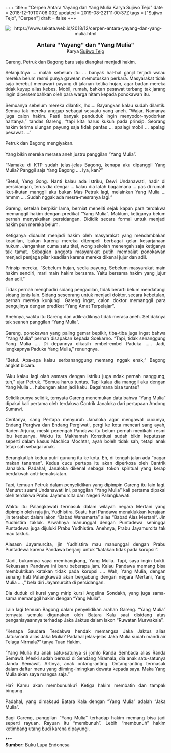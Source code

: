 +++
title = "Cerpen Antara Yayang dan Yang Mulia Karya Sujiwo Tejo"
date = 2018-12-19T07:06:00Z
updated = 2019-08-22T11:00:37Z
tags = ["Sujiwo Tejo", "Cerpen"]
draft = false
+++

<div dir="ltr" style="text-align: left;" trbidi="on"><div dir="ltr" style="text-align: left;" trbidi="on"><div class="separator" style="clear: both; text-align: center;"><img alt="https://www.sekata.web.id/2018/12/cerpen-antara-yayang-dan-yang-mulia.html" border="0" data-original-height="300" data-original-width="780" src="https://1.bp.blogspot.com/-6ax1EzVS5So/XUC1zc0GKPI/AAAAAAAAUJk/eQ6X32WX7ZgmX77EHq-KFIb4gI8DjRsrwCLcBGAs/s1600/wayang.jpg" /></div><div class="separator" style="clear: both; text-align: center;"><br /></div><div style="text-align: justify;"></div><div style="text-align: center;"><span style="font-size: large;"><b>Antara "Yayang" dan "Yang Mulia"</b></span></div><div style="text-align: center;">Karya <a href="https://id.wikipedia.org/wiki/Sujiwo_Tejo" target="_blank">Sujiwo Tejo</a></div><div style="text-align: justify;"></div><div style="text-align: justify;"><br />Gareng, Petruk dan Bagong baru saja diangkat menjadi hakim. <br /><br />Selanjutnya … malah sebelum itu … banyak hal-hal ganjil terjadi walau mereka belum resmi punya gawean memutuskan perkara. Masyarakat tidak saja berebut menawari payung di jalanan ketika hujan, agar badan mereka tidak kuyup alias kebes. Mobil, rumah, bahkan pesawat terbang tak jarang ingin dipersembahkan oleh para warga hitam kepada ponokawan itu. <br /><a name='more'></a><br />Semuanya sebelum mereka dilantik, lho…. Bayangkan kalau sudah dilantik. Semua tak mereka anggap sebagai sesuatu yang aneh. “Wajar. Namanya juga calon hakim. Pasti banyak penduduk ingin menyodor-nyodorkan hartanya,” tandas Gareng, “tapi kita harus kukuh pada prinsip. Seorang hakim terima ulungan payung saja tidak pantas … apalagi mobil … apalagi pesawat ….” <br /><br />Petruk dan Bagong mengiyakan. <br /><br />Yang bikin mereka merasa aneh justru panggilan “Yang Mulia”. <br /><br />“Namaku di KTP sudah jelas-jelas Bagong, kenapa aku dipanggil Yang Mulia? Panggil saja Yang Bagong …. Iya, kan?” <br /><br />“Betul, Yang Gong. Nanti kalau ada istriku, Dewi Undanawati, hadir di persidangan, terus dia dengar … kalau dia latah bagaimana … pas di rumah ikut-ikutan manggil aku bukan Mas Petruk lagi, melainkan Yang Mulia … hmmm …. Sudah nggak ada mesra-mesranya lagi.” <br /><br />Gareng, setelah berpikir lama, berniat meneliti sejak kapan para terdakwa memanggil hakim dengan predikat “Yang Mulia”. Maklum, ketiganya belum pernah menyaksikan persidangan. Dididik secara formal untuk menjadi hakim pun mereka belum. <br /><br />Ketiganya didaulat menjadi hakim oleh masyarakat yang mendambakan keadilan, bukan karena mereka ditempeli berbagai gelar kesarjanaan hukum. Jangankan cuma satu titel, wong sekolah menengah saja ketiganya tak tamat. Sebagian anggota masyarakat putih membaiat ponokawan menjadi penjaga pilar keadilan karena mereka dikenal jujur dan adil. <br /><br />Prinsip mereka, “Sebelum hujan, sedia payung. Sebelum masyarakat main hakim sendiri, mari main hakim bersama. Yaitu bersama hakim yang jujur dan adil.” <br /><br />Tidak pernah menghadiri sidang pengadilan, tidak berarti belum mendatangi sidang jenis lain. Sidang seseorang untuk menjadi doktor, secara kebetulan, pernah mereka kunjungi. Gareng ingat, calon doktor memanggil para pengujinya dengan predikat “Yang Amat Terpelajar”. <br /><br />Anehnya, waktu itu Gareng dan adik-adiknya tidak merasa aneh. Setidaknya tak seaneh panggilan “Yang Mulia”. <br /><br />Gareng, ponokawan yang paling gemar bepikir, tiba-tiba juga ingat bahwa “Yang Mulia” pernah disapakan kepada Soekarno. “Tapi, tidak senanggung Yang Mulia …. Di depannya dikasih embel-embel Paduka ….. Jadi, lengkapnya Paduka Yang Mulia,” renungnya. <br /><br />“Betul. Apa-apa kalau serbananggung memang nggak enak,” Bagong angkat bicara. <br /><br />“Aku kalau lagi olah asmara dengan istriku juga ndak pernah nanggung, tuh,” ujar Petruk. “Semua harus tuntas. Tapi kalau dia manggil aku dengan Yang Mulia … hubungan akan jadi kaku. Bagaimana bisa tuntas? <br /><br />Selidik punya selidik, ternyata Gareng menemukan data bahwa “Yang Mulia” dipakai kali pertama oleh terdakwa Cantrik Janaloka dari pertapaan Andong Sumawi. <br /><br />Ceritanya, sang Pertapa menyuruh Janaloka agar mengawal cucunya, Endang Pergiwa dan Endang Pergiwati, pergi ke kota mencari sang ayah, Raden Arjuna, meski penengah Pandawa itu belum pernah menikahi resmi ibu keduanya. Waktu itu Makhamah Konstitusi sudah bikin keputusan seperti dalam kasus Machica Mochtar, ayah boleh tidak sah, tetapi anak tetap sah sebagai anak. <br /><br />Berangkatlah kedua putri gunung itu ke kota. Eh, di tengah jalan ada “pagar makan tanaman”. Kedua cucu pertapa itu akan diperkosa oleh Cantrik Janaloka. Padahal, Janaloka dikenal sebagai tokoh spiritual yang kerap berdakwah anti-kemaksiatan. <br /><br />Tapi, temuan Petruk dalam penyelidikan yang dipimpin Gareng itu lain lagi. Menurut suami Undanawati ini, panggilan “Yang Mulia” kali pertama dipakai oleh terdakwa Prabu Jayamurcita dari Negeri Palangkawati. <br /><br />Waktu itu Palangkawati termasuk dalam wilayah negara Mertani yang dipimpin oleh raja jin, Yudhistira. Suatu hari Pandawa menaklukkan kerajaan jin tersebut dalam lakon “Babad Wanamarta” alias “Babad Alas Mertani”. Jin Yudhistira takluk. Arwahnya manunggal dengan Puntadewa sehingga Puntadewa juga dijuluki Prabu Yudhistira. Anehnya, Prabu Jayamurcita tak mau takluk. <br /><br />Alasasn Jayamurcita, jin Yudhistira mau manunggal dengan Prabu Puntadewa karena Pandawa berjanji untuk “katakan tidak pada korupsi!”. <br /><br />“Jadi, bukannya saya membangkang, Yang Mulia. Tapi, saya ingin bukti. Kekuasaan Pandawa ini baru beberapa jam. Kalau Pandawa memang bisa membuktikan katakan tidak pada korupsi …. Wah, Yang Mulia, dengan senang hati Palangkawati akan bergabung dengan negara Mertani, Yang Mulia ….,” bela diri Jayamurcita di persidangan. <br /><br />Dia duduk di kursi yang mirip kursi Angelina Sondakh, yang juga sama-sama memanggil hakim dengan “Yang Mulia”. <br /><br />Lain lagi temuan Bagong dalam penyelidikan arahan Gareng. “Yang Mulia” ternyata semula digunakan oleh Batara Kala saat disidang atas penganiayaannya terhadap Jaka Jaktus dalam lakon “Ruwatan Murwakala”. <br /><br />“Kenapa Saudara Terdakwa hendak memangsa Jaka Jaktus alias Jatusmanti alias Jaka Mulia? Padahal jelas-jelas Jaka Mulia sudah mandi air Telaga Nirmala?” tanya Tuan Hakim. <br /><br />“Yang Mulia itu anak satu-satunya si jomlo Randa Sembada alias Randa Semawit. Meski sudah bersuci di Sendang Niramala, dia anak satu-satunya Janda Semawit. Artinya, anak ontang-anting. Ontang-anting termasuk dalam daftar menu yang diiming-imingkan dewata kepada saya. Maka Yang Mulia akan saya mangsa saja.” <br /><br />Ha? Kamu akan membunuhku? Ketiga hakim membatin dan tampak bingung. <br /><br />Padahal, yang dimaksud Batara Kala dengan “Yang Mulia” adalah “Jaka Mulia”. <br /><br />Bagi Gareng, panggilan “Yang Mulia” terhadap hakim memang bisa jadi seperti rayuan. Rayuan itu “membunuh”. Lebih “membunuh” hakim ketimbang utang budi karena dipayungi.<br /><br />***<br /><b>Sumber:</b> Buku Lupa Endonesa </div></div></div>

